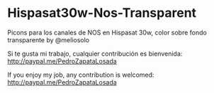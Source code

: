 # Hispasat30w-Nos-Transparent
Picons para los canales de NOS en Hispasat 30w, color sobre fondo transparente by @meliosolo

Si te gusta mi trabajo, cualquier contribución es bienvenida: http://paypal.me/PedroZapataLosada

If you enjoy my job, any contribution is welcomed: http://paypal.me/PedroZapataLosada
